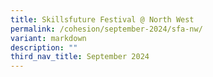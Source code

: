 ```yaml
---
title: Skillsfuture Festival @ North West
permalink: /cohesion/september-2024/sfa-nw/
variant: markdown
description: ""
third_nav_title: September 2024
---
```

